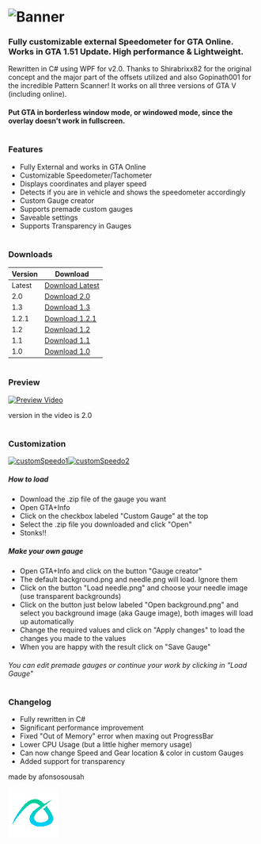 # ![Banner](https://i.imgur.com/4MJTC5Z.png)


### Fully customizable external Speedometer for GTA Online. Works in GTA 1.51 Update. High performance &amp; Lightweight.
Rewritten in C# using WPF for v2.0.
Thanks to Shirabrixx82 for the original concept and the major part of the offsets utilized and also Gopinath001 for the incredible Pattern Scanner!
It works on all three versions of GTA V (including online).

#### Put GTA in borderless window mode, or windowed mode, since the overlay doesn't work in fullscreen.
#
### Features
- Fully External and works in GTA Online
- Customizable Speedometer/Tachometer
- Displays coordinates and player speed
- Detects if you are in vehicle and shows the speedometer accordingly
- Custom Gauge creator
- Supports premade custom gauges
- Saveable settings
- Supports Transparency in Gauges
#
### Downloads

| Version | Download |
| ------ | ------ |
| Latest | [Download Latest][Latest] |
| 2.0 | [Download 2.0][2.0] |
| 1.3 | [Download 1.3][1.3] |
| 1.2.1 | [Download 1.2.1][1.2.1] |
| 1.2 | [Download 1.2][1.2] |
| 1.1 | [Download 1.1][1.1] |
| 1.0| [Download 1.0][1.0] |
#
### Preview
[![Preview Video](/docs/ezgif.com-gif-maker.gif)](https://streamable.com/hp31sj)

version in the video is 2.0
#
### Customization

[![customSpeedo1](https://i.imgur.com/SsRBVZA.png)](https://github.com/afonsosousah/gtaonlinespeedometer/raw/master/NFSMW2005_2.0.zip)[![customSpeedo2](https://i.imgur.com/1KRLAE3.png)](https://github.com/afonsosousah/gtaonlinespeedometer/raw/master/lambo_2.0.zip)

##### How to load
- Download the .zip file of the gauge you want
- Open GTA+Info
- Click on the checkbox labeled "Custom Gauge" at the top
- Select the .zip file you downloaded and click "Open"
- Stonks!!

##### Make your own gauge

- Open GTA+Info and click on the button "Gauge creator"
- The default background.png and needle.png will load. Ignore them
- Click on the button "Load needle.png" and choose your needle image (use transparent backgrounds)
- Click on the button just below labeled "Open background.png" and select you background image (aka Gauge image), both images will load up automatically
- Change the required values and click on "Apply changes" to load the changes you made to the values
- When you are happy with the result click on "Save Gauge"
###### You can edit premade gauges or continue your work by clicking in "Load Gauge" 
#

### Changelog

- Fully rewritten in C#
- Significant performance improvement
- Fixed "Out of Memory" error when maxing out ProgressBar
- Lower CPU Usage (but a little higher memory usage)
- Can now change Speed and Gear location & color in custom Gauges
- Added support for transparency

made by afonsosousah

[![N|Solid](/docs/afonso1234logo_trans100x100.gif)](https://www.afonsosousah.xyz)

   [Latest]: <https://github.com/afonsosousah/gtaonlinespeedometer/releases/latest/>
   [2.0]: <https://github.com/afonsosousah/gtaonlinespeedometer/releases/download/2.0/GTA+Info_v2.0.exe/>
   [1.3]: <https://github.com/afonsosousah/gtaonlinespeedometer/raw/master/GTA%2BInfo_v1.3.exe/>
   [1.2.1]: <https://github.com/afonsosousah/gtaonlinespeedometer/raw/master/GTA%2BInfo_v1.2.1.exe/>
   [1.2]: <https://github.com/afonsosousah/gtaonlinespeedometer/raw/master/GTA%2BInfo_v1.2.exe>
   [1.1]: <https://github.com/afonsosousah/gtaonlinespeedometer/raw/master/WindowsApp5_original.exe>
   [1.0]: <https://github.com/afonsosousah/gtaonlinespeedometer/raw/master/GTA%2BInfo_v2.0.exe/>
